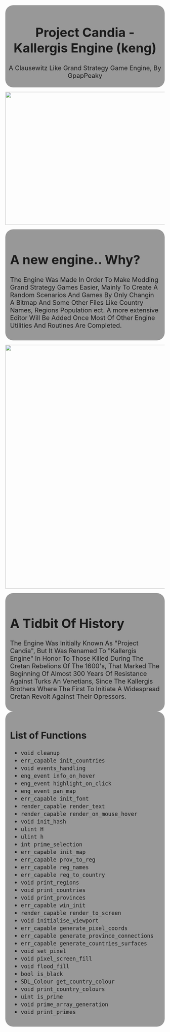 <div style="background-color: rgba(0, 0, 0, 0.4);
            padding: 5px; border-radius: 25px; 
            text-align: center;
            font-size: 20px">
    <h1>Project Candia - Kallergis Engine (keng)</h1>
    <p align="center">A Clausewitz Like Grand Strategy Game Engine, By GpapPeaky</p>
</div>

<img src ="https://i.pinimg.com/564x/d8/fc/c0/d8fcc08bf770ccec00d9918e9a9bba9c.jpg"
alt = ""
style = "width: 563px;
         height: 419px; 
         display: flex;;
         margin: 0 auto;">

  
<div style="background-color: rgba(0, 0, 0, 0.4);
            padding: 15px;
            border-radius: 25px;
            text-align: left;
            font-size: 20px;">
    <h1>A new engine.. Why?</h1>
    <p align="left">  The Engine Was Made In Order To Make Modding Grand Strategy Games Easier, Mainly To Create A Random Scenarios And Games By Only Changin A Bitmap And Some Other Files Like Country Names, Regions Population ect. A more extensive Editor Will Be Added Once Most Of Other Engine Utilities And Routines Are Completed.  </p>
</div>

<img src='../history/map/test.bmp'
alt = ""
style = "width: 1024;
         height: 768; 
         display: block;
         margin: 0 auto;">

<div style = "background-color: rgba(0, 0, 0, 0.4);
            padding: 15px;
            border-radius: 25px;
            text-align: left;
            font-size: 20px;">
    <h1>A Tidbit Of History</h1>
    <p align="left">  The Engine Was Initially Known As "Project Candia", But It Was Renamed To "Kallergis Engine" In Honor To Those Killed During The Cretan Rebelions Of The 1600's, That Marked The Beginning Of Almost 300 Years Of Resistance Against Turks An Venetians, Since The Kallergis Brothers Where The First To Initiate A Widespread Cretan Revolt Against Their Opressors.  </p>
</div>

<div style="background-color: rgba(0, 0, 0, 0.4); padding: 15px; border-radius: 25px; text-align: left; font-size: 20px;">

## List of Functions

- `void cleanup`
- `err_capable init_countries`
- `void events_handling`
- `eng_event info_on_hover`
- `eng_event highlight_on_click`
- `eng_event pan_map`
- `err_capable init_font`
- `render_capable render_text`
- `render_capable render_on_mouse_hover`
- `void init_hash`
- `ulint H`
- `ulint h`
- `int prime_selection`
- `err_capable init_map`
- `err_capable prov_to_reg`
- `err_capable reg_names`
- `err_capable reg_to_country`
- `void print_regions`
- `void print_countries`
- `void print_provinces`
- `err_capable win_init`
- `render_capable render_to_screen`
- `void initialise_viewport`
- `err_capable generate_pixel_coords`
- `err_capable generate_province_connections`
- `err_capable generate_countries_surfaces`
- `void set_pixel`
- `void pixel_screen_fill`
- `void flood_fill`
- `bool is_black`
- `SDL_Colour get_country_colour`
- `void print_country_colours`
- `uint is_prime`
- `void prime_array_generation`
- `void print_primes`
